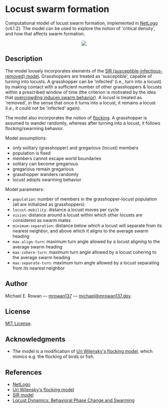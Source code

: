 # Locust swarm formation
Computational model of locust swarm formation, implemented in
[NetLogo](https://ccl.northwestern.edu/netlogo/) (v4.1.2). The model can be used
to explore the notion of 'critical density', and how that affects swarm
formation.

<p align="center">
  <img src="https://github.com/mrowan137/locust-swarm-formation/blob/main/docs/demo/locust_swarm_formation_demo.gif">
</p>


## Description

The model loosely incorporates elements of the
[SIR (susceptible-infectious-removed) model](https://en.wikipedia.org/wiki/Compartmental_models_in_epidemiology#The_SIR_model).
Grasshoppers are treated as 'susceptible', capable of turning into locusts.
A grasshopper can be 'infected' (i.e., turn into a locust) by making contact
with a sufficient number of other grasshoppers & locusts within a prescribed
window of time (the criterion is motivated by the idea that
[overcrowding induces swarm behavior](https://www.ncbi.nlm.nih.gov/pmc/articles/PMC3420939/)).
A locust is treated as 'removed', in the sense that once it
turns into a locust, it remains a locust (i.e., it could not be 'infected'
again).

The model also incorporates the notion of
[flocking](https://en.wikipedia.org/wiki/Flocking_(behavior)).
A grasshopper is assumed to wander randomly, whereas after turning into a locust,
it follows flocking/swarming behavior.

Model assumptions:
* only solitary (grasshopper) and gregarious (locust) members
* population is fixed
* members cannot escape world boundaries
* solitary can become gregarious
* gregarious remain gregarious
* grasshopper wanders randomly
* locust adopts swarming behavior

Model parameters:
* `population`: number of members in the grasshopper-locust population (all are
  initialized as grasshoppers)
* `locust-mobility`: distance a locust moves per cycle
* `vision`: distance around a locust within which other locusts are
  considered as swarm mates
* `minimum-separation`: distance below which a locust will separate from its
  nearest neighbor, and above which it aligns to the average swarm heading
* `max-align-turn`: maximum turn angle allowed by a locust aligning to the
  average swarm heading
* `max-cohere-turn`: maximum turn angle allowed by a locust cohering to the
  average swarm heading
* `max-separate-turn`: maximum turn angle allowed by a locust separating from
  its nearest neighbor


## Author

Michael E. Rowan — [mrowan137](https://github.com/mrowan137) — [michael@mrowan137.dev](mailto:michael@mrowan137.dev).


## License

[MIT License](https://github.com/mrowan137/locust-swarm-formation/blob/main/LICENSE).


## Acknowledgments
* The model is a modification of
[Uri Wilensky's flocking model](http://modelingcommons.org/browse/one_model/1404#model_tabs_browse_info),
which mimics e.g. the flocking of birds or fish.


## References
* [NetLogo](https://ccl.northwestern.edu/netlogo/)
* [Uri Wilensky's flocking model](http://modelingcommons.org/browse/one_model/1404#model_tabs_browse_procedures)
* [SIR model](https://en.wikipedia.org/wiki/Compartmental_models_in_epidemiology#The_SIR_model)
* [Locust Dynamics: Behavioral Phase Change and Swarming](https://www.ncbi.nlm.nih.gov/pmc/articles/PMC3420939/)
